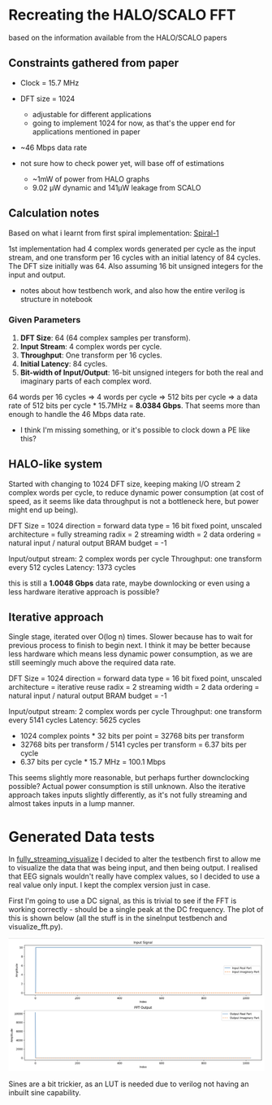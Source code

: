 # Recreating the HALO/SCALO FFT

based on the information available from the HALO/SCALO papers

## Constraints gathered from paper

- Clock = 15.7 MHz

- DFT size = 1024 
    - adjustable for different applications
    - going to implement 1024 for now, as that's the upper end for applications mentioned in paper

- ~46 Mbps data rate

- not sure how to check power yet, will base off of estimations
    - ~1mW of power from HALO graphs
    - 9.02 µW dynamic and 141µW leakage from SCALO 

## Calculation notes

Based on what i learnt from first spiral implementation: [Spiral-1](../FFT-Spiral-1/)

1st implementation had 4 complex words generated per cycle as the input stream, and one transform per 16 cycles with an initial latency of 84 cycles. The DFT size initially was 64. Also assuming 16 bit unsigned integers for the input and output.

- notes about how testbench work, and also how the entire verilog is structure in notebook

### Given Parameters

1. **DFT Size**: 64 (64 complex samples per transform).
2. **Input Stream**: 4 complex words per cycle.
3. **Throughput**: One transform per 16 cycles.
4. **Initial Latency**: 84 cycles.
5. **Bit-width of Input/Output**: 16-bit unsigned integers for both the real and imaginary parts of each complex word.

64 words per 16 cycles => 4 words per cycle => 512 bits per cycle => a data rate of 512 bits per cycle * 15.7MHz = **8.0384 Gbps**. That seems more than enough to handle the 46 Mbps data rate.

- I think I'm missing something, or it's possible to clock down a PE like this?

## HALO-like system

Started with changing to 1024 DFT size, keeping making I/O stream 2 complex words per cycle, to reduce dynamic power consumption (at cost of speed, as it seems like data throughput is not a bottleneck here, but power might end up being).

DFT Size = 1024
direction = forward
data type = 16 bit fixed point, unscaled
architecture = fully streaming
radix = 2
streaming width = 2
data ordering = natural input / natural output
BRAM budget = -1

Input/output stream: 2 complex words per cycle
Throughput: one transform every 512 cycles
Latency: 1373 cycles

this is still a **1.0048 Gbps** data rate, maybe downlocking or even using a less hardware iterative approach is possible?

## Iterative approach

Single stage, iterated over O(log n) times. Slower because has to wait for previous process to finish to begin next. I think it may be better because less hardware which means less dynamic power consumption, as we are still seemingly much above the required data rate.

DFT Size = 1024
direction = forward
data type = 16 bit fixed point, unscaled
architecture = iterative reuse
radix = 2
streaming width = 2
data ordering = natural input / natural output
BRAM budget = -1

Input/output stream: 2 complex words per cycle
Throughput: one transform every 5141 cycles
Latency: 5625 cycles

- 1024 complex points * 32 bits per point = 32768 bits per transform
- 32768 bits per transform / 5141 cycles per transform = 6.37 bits per cycle
- 6.37 bits per cycle * 15.7 MHz = 100.1 Mbps

This seems slightly more reasonable, but perhaps further downclocking possible? Actual power consumption is still unknown. Also the iterative approach takes inputs slightly differently, as it's not fully streaming and almost takes inputs in a lump manner.


# Generated Data tests

In [fully_streaming_visualize](./fully_streaming_visualize/) I decided to alter the testbench first to allow me to visualize the data that was being input, and then being output. I realised that EEG signals wouldn't really have complex values, so I decided to use a real value only input. I kept the complex version just in case.

First I'm going to use a DC signal, as this is trivial to see if the FFT is working correctly - should be a single peak at the DC frequency. The plot of this is shown below (all the stuff is in the sineInput testbench and visualize_fft.py).

![DC Signal FFT](./fully_streaming_visualize/plot_showing_working_DC.png)

Sines are a bit trickier, as an LUT is needed due to verilog not having an inbuilt sine capability.